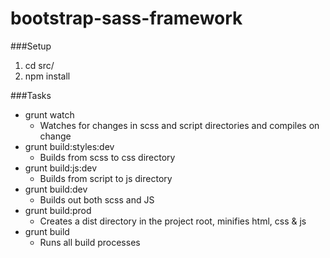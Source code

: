 bootstrap-sass-framework
========================

###Setup
1. cd src/
2. npm install

###Tasks
* grunt watch
  * Watches for changes in scss and script directories and compiles on change
* grunt build:styles:dev
  * Builds from scss to css directory
* grunt build:js:dev
  * Builds from script to js directory
* grunt build:dev
  * Builds out both scss and JS
* grunt build:prod
  * Creates a dist directory in the project root, minifies html, css & js
* grunt build
  * Runs all build processes